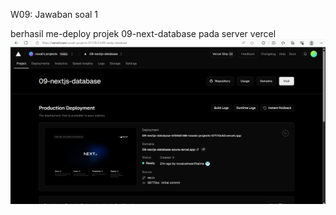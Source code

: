 W09: Jawaban soal 1

berhasil me-deploy projek 09-next-database pada server vercel
![prak-1](img/soal1.png)
